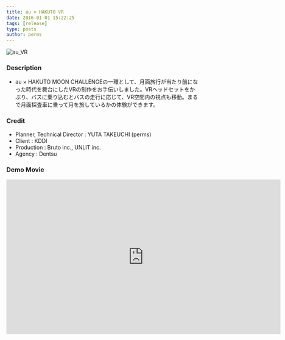 ```yaml
---
title: au × HAKUTO VR
date: 2016-01-01 15:22:25
tags: [release]
type: posts
author: perms
---
```


![au_VR](/img/works/au_VR.png "au_VR")

### Description
- au × HAKUTO MOON CHALLENGEの一環として、月面旅行が当たり前になった時代を舞台にしたVRの制作をお手伝いしました。VRヘッドセットをかぶり、バスに乗り込むとバスの走行に応じて、VR空間内の視点も移動。まるで月面探査車に乗って月を旅しているかの体験ができます。


<!-- ### Award
- WIRED CREATIVE HACK AWARD BEST PRESENTATION (2014) -->

### Credit
- Planner, Technical Director : YUTA TAKEUCHI (perms)
- Client : KDDI
- Production : Bruto inc., UNLIT inc.
- Agency : Dentsu

### Demo Movie
<iframe src="https://player.vimeo.com/video/249304640" width="720" height="405" frameborder="0" webkitallowfullscreen mozallowfullscreen allowfullscreen></iframe>
